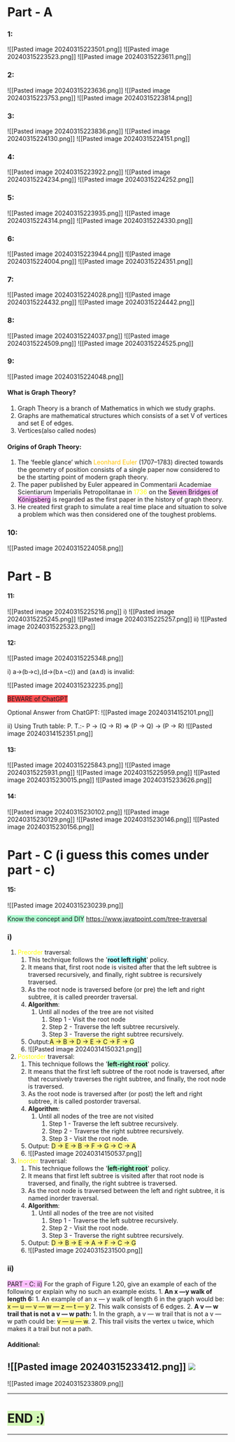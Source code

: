 # Part - A
### 1:
![[Pasted image 20240315223501.png]]
![[Pasted image 20240315223523.png]]
![[Pasted image 20240315223611.png]]

### 2:
![[Pasted image 20240315223636.png]]
![[Pasted image 20240315223753.png]]
![[Pasted image 20240315223814.png]]

### 3:
![[Pasted image 20240315223836.png]]
![[Pasted image 20240315224130.png]]
![[Pasted image 20240315224151.png]]

### 4:
![[Pasted image 20240315223922.png]]
![[Pasted image 20240315224234.png]]
![[Pasted image 20240315224252.png]]



### 5:
![[Pasted image 20240315223935.png]]
![[Pasted image 20240315224314.png]]
![[Pasted image 20240315224330.png]]



### 6:
![[Pasted image 20240315223944.png]]
![[Pasted image 20240315224004.png]]
![[Pasted image 20240315224351.png]]


### 7:
![[Pasted image 20240315224028.png]]
![[Pasted image 20240315224432.png]]
![[Pasted image 20240315224442.png]]

### 8:
![[Pasted image 20240315224037.png]]
![[Pasted image 20240315224509.png]]
![[Pasted image 20240315224525.png]]

### 9:
![[Pasted image 20240315224048.png]]
#### What is Graph Theory?
1. Graph Theory is a branch of Mathematics in which we study graphs.
2. Graphs are mathematical structures which consists of a set V of vertices and set E of edges. 
3. Vertices(also called nodes)
#### Origins of Graph Theory:
1. The ‘feeble glance’ which <font color="#ffc000">Leonhard Euler</font> (1707–1783) directed towards the geometry of position consists of a single paper now considered to be the starting point of modern graph theory.
2. The paper published by Euler appeared in Commentarii Academiae Scientiarum Imperialis Petropolitanae in <font color="#ffff00">1736</font> on the <span style="background:#fdbfff">Seven Bridges of Königsberg</span> is regarded as the first paper in the history of graph theory.
3. He created first graph to simulate a real time place and situation to solve a problem which was then considered one of the toughest problems.

### 10:
![[Pasted image 20240315224058.png]]

# Part - B

#### 11:
![[Pasted image 20240315225216.png]]
i)
![[Pasted image 20240315225245.png]]
![[Pasted image 20240315225257.png]]
ii)
![[Pasted image 20240315225323.png]]

#### 12:
![[Pasted image 20240315225348.png]]

i) a→(b→c),(d→(b∧¬c)) and (a∧d) is invalid:

![[Pasted image 20240315232235.png]]

<span style="background:#ff4d4f">BEWARE of ChatGPT</span>

Optional Answer from ChatGPT:
 ![[Pasted image 20240314152101.png]]

ii) Using Truth table: P. T.:- P -> (Q -> R) => (P -> Q) -> (P -> R)
![[Pasted image 20240314152351.png]]

#### 13:
![[Pasted image 20240315225843.png]]
![[Pasted image 20240315225931.png]]
![[Pasted image 20240315225959.png]]
![[Pasted image 20240315230015.png]]
![[Pasted image 20240315233626.png]]


#### 14:
![[Pasted image 20240315230102.png]]
![[Pasted image 20240315230129.png]]
![[Pasted image 20240315230146.png]]
![[Pasted image 20240315230156.png]]

# Part - C (i guess this comes under part - c)
#### 15:
![[Pasted image 20240315230239.png]]

<span style="background:#affad1">Know the concept and DIY</span>
https://www.javatpoint.com/tree-traversal
### i)
1. <font color="#ffff00">Preorder</font> traversal:
	1. This technique follows the '**<span style="background:#b1ffff">root left right</span>**' policy.
	2. It means that, first root node is visited after that the left subtree is traversed recursively, and finally, right subtree is recursively traversed. 
	3. As the root node is traversed before (or pre) the left and right subtree, it is called preorder traversal.
	4. **Algorithm**:
		1. Until all nodes of the tree are not visited  
			1.  Step 1 - Visit the root node  
			2. Step 2 - Traverse the left subtree recursively.  
			3. Step 3 - Traverse the right subtree recursively.
	5. Output:<span style="background:#fff88f">A → B → D → E → C → F → G</span>
	6. ![[Pasted image 20240314150321.png]]
2. <font color="#ffff00">Postorder</font> traversal:
	1. This technique follows the '**<span style="background:#affad1">left-right root</span>**' policy. 
	2. It means that the first left subtree of the root node is traversed, after that recursively traverses the right subtree, and finally, the root node is traversed. 
	3. As the root node is traversed after (or post) the left and right subtree, it is called postorder traversal.
	4. **Algorithm**:
		1. Until all nodes of the tree are not visited  
			1. Step 1 - Traverse the left subtree recursively.  
			2. Step 2 - Traverse the right subtree recursively.  
			3. Step 3 - Visit the root node.
	5. Output: <span style="background:#fff88f">D → E → B → F → G → C → A</span>
	6. ![[Pasted image 20240314150537.png]]
3. <font color="#ffff00">Inorder</font> traversal:
	1. This technique follows the '**<span style="background:#affad1">left-right root</span>**' policy. 
	2. It means that first left subtree is visited after that root node is traversed, and finally, the right subtree is traversed. 
	3. As the root node is traversed between the left and right subtree, it is named inorder traversal.
	5. **Algorithm**:
		1. Until all nodes of the tree are not visited  
			1. Step 1 - Traverse the left subtree recursively.  
			2. Step 2 - Visit the root node.
			3. Step 3 - Traverse the right subtree recursively.
	6. Output: <span style="background:#fff88f">D → B → E → A → F → C → G</span>
	7. ![[Pasted image 20240315231500.png]]

### ii)
<span style="background:#fdbfff">PART - C: ii)</span> For the graph of Figure 1.20, give an example of each of the following or explain why no such an example exists. 
	1. **An x —y walk of length 6:**
		1. An example of an x — y walk of length 6 in the graph would be: <span style="background:#fff88f">x — u — v — w — z — t — y </span>
		2. This walk consists of 6 edges.
	2. **A v — w trail that is not a v — w path:**
		1. In the graph, a v — w trail that is not a v — w path could be: <span style="background:#fff88f">v — u — w</span>. 
		2. This trail visits the vertex u twice, which makes it a trail but not a path.

#### Additional:
![[Pasted image 20240315233412.png]]
<img src='./src/Pasted image 20240315233809.png' >
------

![[Pasted image 20240315233809.png]]



----------
# <span style="background:#d3f8b6">END :)</span>

-----------

